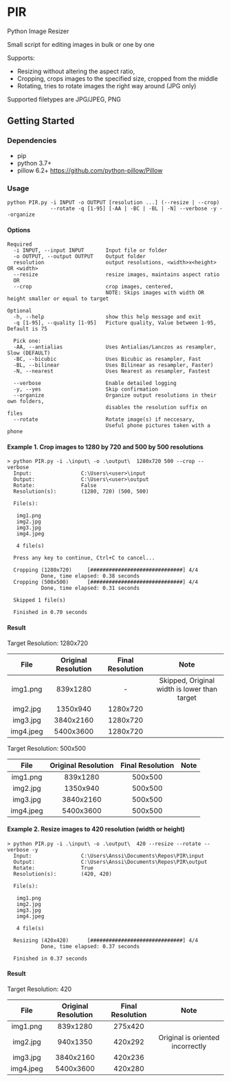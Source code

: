 # PIR
Python Image Resizer

Small script for editing images in bulk or one by one

Supports: 
* Resizing without altering the aspect ratio,
* Cropping, crops images to the specified size, cropped from the middle
* Rotating, tries to rotate images the right way around (JPG only)

Supported filetypes are JPG/JPEG, PNG

## Getting Started

### Dependencies

* pip
* python 3.7+
* pillow 6.2+   https://github.com/python-pillow/Pillow

### Usage
```
python PIR.py -i INPUT -o OUTPUT [resolution ...] (--resize | --crop) 
              --rotate -q [1-95] [-AA | -BC | -BL | -N] --verbose -y --organize
```

#### Options
```
Required
  -i INPUT, --input INPUT       Input file or folder
  -o OUTPUT, --output OUTPUT    Output folder
  resolution                    output resolutions, <width>x<height> OR <width>
  --resize                      resize images, maintains aspect ratio
  OR
  --crop                        crop images, centered, 
                                NOTE: Skips images with width OR height smaller or equal to target

Optional
  -h, --help                    show this help message and exit
  -q [1-95], --quality [1-95]   Picture quality, Value between 1-95, Default is 75
  
  Pick one:
  -AA, --antialias              Uses Antialias/Lanczos as resampler, Slow (DEFAULT)
  -BC, --bicubic                Uses Bicubic as resampler, Fast
  -BL, --bilinear               Uses Bilinear as resampler, Faster)
  -N, --nearest                 Uses Nearest as resampler, Fastest
  
  --verbose                     Enable detailed logging
  -y, --yes                     Skip confirmation
  --organize                    Organize output resolutions in their own folders,
                                disables the resolution suffix on files
  --rotate                      Rotate image(s) if neccesary, 
                                Useful phone pictures taken with a phone
```

#### Example 1. Crop images to 1280 by 720 and 500 by 500 resolutions

```
> python PIR.py -i .\input\ -o .\output\  1280x720 500 --crop --verbose          
  Input:                C:\Users\<user>\input
  Output:               C:\Users\<user>\output
  Rotate:               False
  Resolution(s):        (1280, 720) (500, 500)

  File(s):

   img1.png
   img2.jpg
   img3.jpg
   img4.jpeg
  
   4 file(s)

  Press any key to continue, Ctrl+C to cancel...

  Cropping (1280x720)     [##############################] 4/4
           Done, time elapsed: 0.38 seconds
  Cropping (500x500)      [##############################] 4/4
           Done, time elapsed: 0.31 seconds

  Skipped 1 file(s)

  Finished in 0.70 seconds
```
#### Result

Target Resolution: 1280x720

|    File    | Original Resolution | Final Resolution |   Note
| :--------: | :-----------------: | :--------------: | :------:
|  img1.png  |       839x1280      |        -         |  Skipped, Original width is lower than target
|  img2.jpg  |       1350x940      |     1280x720     |
|  img3.jpg  |       3840x2160     |     1280x720     |
|  img4.jpeg |       5400x3600     |     1280x720     |


Target Resolution: 500x500

|    File    | Original Resolution | Final Resolution |   Note
| :--------: | :-----------------: | :--------------: | :------------:
|  img1.png  |       839x1280      |     500x500      |
|  img2.jpg  |       1350x940      |     500x500      |
|  img3.jpg  |       3840x2160     |     500x500      |
|  img4.jpeg |       5400x3600     |     500x500      |


#### Example 2. Resize images to 420 resolution (width or height)
```
> python PIR.py -i .\input\ -o .\output\  420 --resize --rotate --verbose -y       
  Input:                C:\Users\Anssi\Documents\Repos\PIR\input
  Output:               C:\Users\Anssi\Documents\Repos\PIR\output
  Rotate:               True
  Resolution(s):        (420, 420)

  File(s):

   img1.png
   img2.jpg
   img3.jpg
   img4.jpeg

   4 file(s)

  Resizing (420x420)      [##############################] 4/4
           Done, time elapsed: 0.37 seconds

  Finished in 0.37 seconds
```
#### Result

Target Resolution: 420

|    File    | Original Resolution | Final Resolution |   Note
| :--------: | :-----------------: | :--------------: | :-----------:
|  img1.png  |       839x1280      |     275x420      |
|  img2.jpg  |       940x1350      |     420x292      | Original is oriented incorrectly
|  img3.jpg  |       3840x2160     |     420x236      |
|  img4.jpeg |       5400x3600     |     420x280      |


